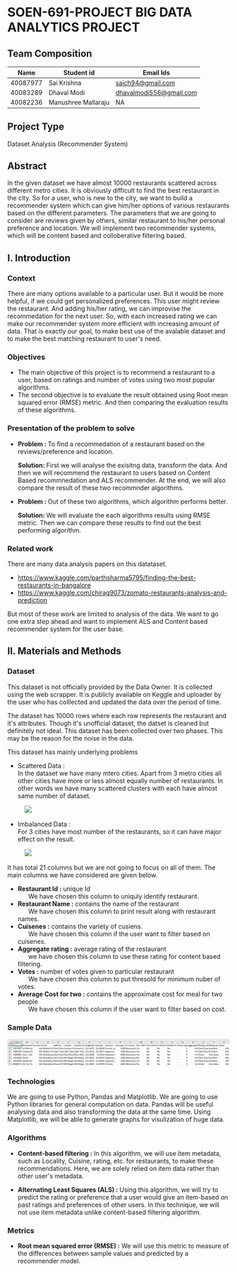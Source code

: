 # SOEN-691-PROJECT BIG DATA ANALYTICS PROJECT

## Team Composition

| Name  | Student id | Email Ids |
| --- | --- | ---|
| 40087977 | Sai Krishna | saich94@gmail.com |
| 40083289 | Dhaval Modi | dhavalmodi556@gmail.com |
| 40082236 | Manushree Mallaraju | NA |

## Project Type
Dataset Analysis (Recommender System)

## Abstract
In the given dataset we have almost 10000 restaurants scattered across different metro cities. It is obviously difficult to find the best restaurant in the city. So for a user, who is new to the city, we want to build a recommender system which can give him/her options of various restaurants based on the different parameters. The parameters that we are going to consider are reviews given by others, similar restaurant to his/her personal preference and location. We will implement two recommender systems, which will be content based and colloberative filtering based.

## I. Introduction
### Context

There are many options available to a particular user. But it would be more helpful, if we could get personalized preferences. This user might review the restaurant. And adding his/her rating, we can improvise the recommedation for the next user. So, with each increased rating we can make our recommender system more efficient with increasing amount of data. That is exactly our goal, to make best use of the avalable dataset and to make the best matching restaurant to user's need.

### Objectives

* The main objective of this project is to recommend a restaurant to a user, based on ratings and number of votes using two most popular algorithms.
* The second objective is to evaluate the result obtained using Root mean squared error (RMSE) metric. And then comparing the evaluation results of these algorithms.

### Presentation of the problem to solve

* <b>Problem : </b> To find a recommedation of a restaurant based on the reviews/preference and location.

  <b>Solution: </b> First we will analyse the exisitng data, transform the data. And then we will recommend the restaurant to users based on Content Based recommnedation and ALS recommender. At the end, we will also compare the result of these two recommnder algorithms.

* <b>Problem : </b> Out of these two algorithms, which algorithm performs better.
 
  <b>Solution: </b> We will evaluate the each algorithms results using RMSE metric. Then we can compare these results to find out the best performing algorithm.

### Related work 

There are many data analysis papers on this datataset. <br />
* https://www.kaggle.com/parthsharma5795/finding-the-best-restaurants-in-bangalore <br />
* https://www.kaggle.com/chirag9073/zomato-restaurants-analysis-and-prediction <br />

But most of these work are limited to analysis of the data. We want to go one extra step ahead and want to implement ALS and Content based recommender system for the user base.

## II. Materials and Methods

### Dataset

This dataset is not officially provided by the Data Owner. It is collected using the web scrapper. It is publicly available on Keggle and uploader by the user who has colllected and updated the data over the period of time. 

The dataset has 10000 rows where each row represents the restaurant and it's attributes. Though it's unofficial dataset, the datset is  cleaned but definitely not ideal. This dataset has been collected over two phases. This may be the reason for the noise in the data.

This dataset has mainly underlying problems

* Scattered Data :<br /> In the dataset we have many mtero cities. Apart from 3 metro cities all other cities have more or less almost equally number of restaurants. In other words we have many scattered clusters with each have almost same number of dataset.

&nbsp;   &nbsp;   &nbsp;   &nbsp;   &nbsp; <img src="https://github.com/saich9424/SOEN-691-PROJECT/blob/master/Scattered_Data.PNG" width="200">


* Imbalanced Data :<br /> For 3 cities have most number of the restaurants, so it can have major effect on the result.

&nbsp;   &nbsp;   &nbsp;   &nbsp;   &nbsp; <img src="https://github.com/saich9424/SOEN-691-PROJECT/blob/master/Imbalanced_Data.PNG" width="200">


It has total 21 columns but we are not going to focus on all of them. The main columns we have considered are given below.

* <b>Restaurant Id :</b> unique Id <br />
&nbsp;   &nbsp;   &nbsp; We have chosen this column to uniquly identify restaurant.
* <b>Restaurant Name :</b> contains the name of the restaurant <br />
&nbsp;   &nbsp;   &nbsp; We have chosen this column to print result along with restaurant names.
* <b>Cuisenes :</b> contains the variety of cusiens. <br />
&nbsp;   &nbsp;   &nbsp; We have chosen this column if the user want to filter based on cuisenes.
* <b>Aggregate rating :</b> average rating of the restaurant <br />
&nbsp;   &nbsp;   &nbsp; we have chosen this column to use these rating for content based filtering.
* <b>Votes :</b> number of votes given to particular restaurant <br />
&nbsp;   &nbsp;   &nbsp; We have chosen this column to put thresold for minimum nuber of votes.
* <b>Average Cost for two :</b> contains the approximate cost for meal for two people <br />
&nbsp;   &nbsp;   &nbsp; We have chosen this column if the user want to filter based on cost.

### Sample Data

![](Sample_Data.PNG)

### Technologies

We are going to use Python, Pandas and Matplotlib. We are going to use Python libraries for general computation on data. Pandas will be useful analysing data and also transforming the data at the same time. Using Matplotlib, we will be able to generate graphs for visulization of huge data.

### Algorithms

* <b>Content-based filtering :</b> In this algorithm, we will use item metadata, such as Locality, Cuisine, rating, etc. for restaurants, to make these recommendations. Here, we are solely relied on item data rather than other user's  metadata.

* <b>Alternating Least Squares (ALS) :</b>  Using this algorithm, we will try to predict the rating or preference that a user would give an item-based on past ratings and preferences of other users. In this technique, we will not use item metadata unlike content-based filtering algorithm.

### Metrics

* <b>Root mean squared error (RMSE) :</b> We will use this metric to measure of the differences between sample values and predicted by a recommender model.
